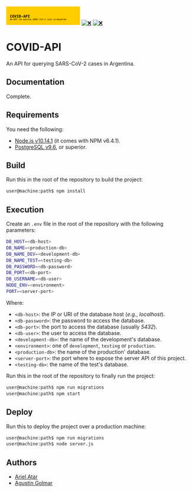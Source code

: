 [![❌](.resource/image/readme/header.svg)](https://github.com/aatar/covid-api)
[![❌](https://img.shields.io/badge/Node.js-v10.14.1-31a100.svg?logo=Node&logoColor=white&style=for-the-badge)](https://nodejs.org/)
[![❌](https://img.shields.io/badge/Release-v0.1.0-e91e62.svg?style=for-the-badge)](https://github.com/aatar/covid-api/releases)

# COVID-API

An API for querying SARS-CoV-2 cases in Argentina.

## Documentation

Complete.

## Requirements

You need the following:

* [Node.js v10.14.1](https://nodejs.org/) (it comes with NPM v6.4.1).
* [PostgreSQL v9.6](https://www.oracle.com/java/technologies/javase-downloads.html), or superior.

## Build

Run this in the root of the repository to build the project:

```bash
user@machine:path$ npm install
```

## Execution

Create an `.env` file in the root of the repository with the following parameters:

```bash
DB_HOST=<db-host>
DB_NAME=<production-db>
DB_NAME_DEV=<development-db>
DB_NAME_TEST=<testing-db>
DB_PASSWORD=<db-password>
DB_PORT=<db-port>
DB_USERNAME=<db-user>
NODE_ENV=<environment>
PORT=<server-port>
```

Where:

* `<db-host>`: the IP or URI of the database host (_e.g._, _localhost_).
* `<db-password>`: the password to access the database.
* `<db-port>`: the port to access the database (usually _5432_).
* `<db-user>`: the user to access the database.
* `<development-db>`: the name of the development's database.
* `<environment>`: one of `development`, `testing` or `production`.
* `<production-db>`: the name of the production' database.
* `<server-port>`: the port where to expose the server API of this project.
* `<testing-db>`: the name of the test's database.

Run this in the root of the repository to finally run the project:

```bash
user@machine:path$ npm run migrations
user@machine:path$ npm start
```

## Deploy

Run this to deploy the project over a production machine:

```bash
user@machine:path$ npm run migrations
user@machine:path$ node server.js
```

## Authors

* [Ariel Atar](https://github.com/aatar)
* [Agustín Golmar](https://github.com/agustin-golmar)

